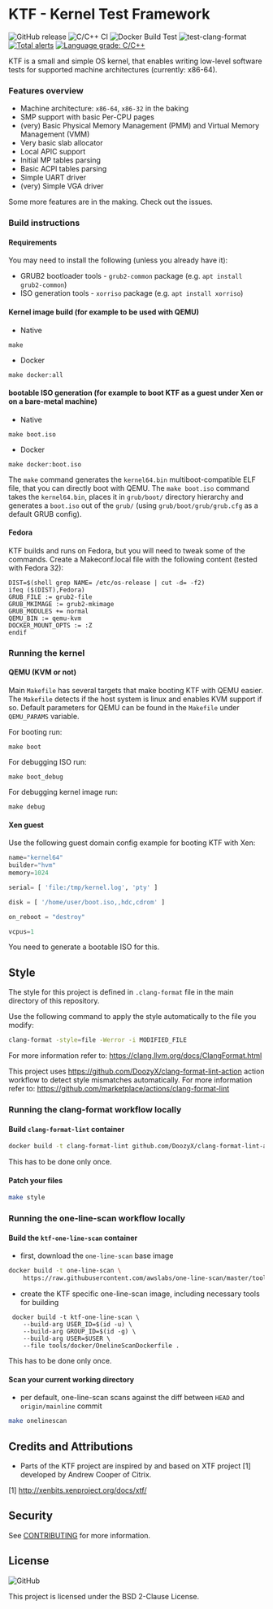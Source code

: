 # KTF - Kernel Test Framework

![GitHub release](https://img.shields.io/github/v/release/awslabs/ktf)
![C/C++ CI](https://github.com/awslabs/ktf/workflows/C/C++%20CI/badge.svg?branch=mainline)
![Docker Build Test](https://github.com/awslabs/ktf/workflows/Docker%20Build%20Test/badge.svg)
![test-clang-format](https://github.com/awslabs/ktf/workflows/test-clang-format/badge.svg?branch=mainline&event=push)
[![Total alerts](https://img.shields.io/lgtm/alerts/g/awslabs/ktf.svg?logo=lgtm&logoWidth=18)](https://lgtm.com/projects/g/awslabs/ktf/alerts/)
[![Language grade: C/C++](https://img.shields.io/lgtm/grade/cpp/g/awslabs/ktf.svg?logo=lgtm&logoWidth=18)](https://lgtm.com/projects/g/awslabs/ktf/context:cpp)

KTF is a small and simple OS kernel, that enables writing low-level software tests for supported machine architectures (currently: x86-64).

### Features overview

* Machine architecture: `x86-64`, `x86-32` in the baking
* SMP support with basic Per-CPU pages
* (very) Basic Physical Memory Management (PMM) and Virtual Memory Management (VMM)
* Very basic slab allocator
* Local APIC support
* Initial MP tables parsing
* Basic ACPI tables parsing
* Simple UART driver
* (very) Simple VGA driver

Some more features are in the making. Check out the issues.

### Build instructions

#### Requirements

You may need to install the following (unless you already have it):
* GRUB2 bootloader tools - `grub2-common` package (e.g. `apt install grub2-common`)
* ISO generation tools - `xorriso` package (e.g. `apt install xorriso`)

#### Kernel image build (for example to be used with QEMU)

* Native
```
make
```

* Docker

```
make docker:all
```

#### bootable ISO generation (for example to boot KTF as a guest under Xen or on a bare-metal machine)

* Native
```
make boot.iso
```

* Docker

```
make docker:boot.iso
```

The `make` command generates the `kernel64.bin` multiboot-compatible ELF file, that you can directly boot with QEMU.
The `make boot.iso` command takes the `kernel64.bin`, places it in `grub/boot/` directory hierarchy and generates a `boot.iso`
out of the `grub/` (using `grub/boot/grub/grub.cfg` as a default GRUB config).

#### Fedora

KTF builds and runs on Fedora, but you will need to tweak some of the commands. Create a Makeconf.local file with the
following content (tested with Fedora 32):

```
DIST=$(shell grep NAME= /etc/os-release | cut -d= -f2)
ifeq ($(DIST),Fedora)
GRUB_FILE := grub2-file
GRUB_MKIMAGE := grub2-mkimage
GRUB_MODULES += normal
QEMU_BIN := qemu-kvm
DOCKER_MOUNT_OPTS := :Z
endif
```

### Running the kernel

#### QEMU (KVM or not)

Main `Makefile` has several targets that make booting KTF with QEMU easier. The `Makefile` detects if the host system is linux and enables KVM support if so.
Default parameters for QEMU can be found in the `Makefile` under `QEMU_PARAMS` variable.

For booting run:
```
make boot
```

For debugging ISO run:
```
make boot_debug
```

For debugging kernel image run:
```
make debug
```

#### Xen guest

Use the following guest domain config example for booting KTF with Xen:
```python
name="kernel64"
builder="hvm"
memory=1024

serial= [ 'file:/tmp/kernel.log', 'pty' ]

disk = [ '/home/user/boot.iso,,hdc,cdrom' ]

on_reboot = "destroy"

vcpus=1
```

You need to generate a bootable ISO for this.

## Style

The style for this project is defined in `.clang-format` file in the main directory of this repository.

Use the following command to apply the style automatically to the file you modify:

```bash
clang-format -style=file -Werror -i MODIFIED_FILE
```

For more information refer to: https://clang.llvm.org/docs/ClangFormat.html

This project uses https://github.com/DoozyX/clang-format-lint-action action workflow to detect style mismatches automatically.
For more information refer to: https://github.com/marketplace/actions/clang-format-lint

### Running the clang-format workflow locally

#### Build `clang-format-lint` container

```bash
docker build -t clang-format-lint github.com/DoozyX/clang-format-lint-action
```

This has to be done only once.

#### Patch your files

```bash
make style
```

### Running the one-line-scan workflow locally

#### Build the `ktf-one-line-scan` container

* first, download the `one-line-scan` base image
```bash
docker build -t one-line-scan \
    https://raw.githubusercontent.com/awslabs/one-line-scan/master/tools/Dockerfile
```

* create the KTF specific one-line-scan image, including necessary tools for building
```
 docker build -t ktf-one-line-scan \
    --build-arg USER_ID=$(id -u) \
    --build-arg GROUP_ID=$(id -g) \
    --build-arg USER=$USER \
    --file tools/docker/OnelineScanDockerfile .
```

This has to be done only once.

#### Scan your current working directory

* per default, one-line-scan scans against the diff between `HEAD` and `origin/mainline` commit

```bash
make onelinescan
```

## Credits and Attributions

* Parts of the KTF project are inspired by and based on XTF project [1] developed by Andrew Cooper of Citrix.

[1] http://xenbits.xenproject.org/docs/xtf/

## Security

See [CONTRIBUTING](CONTRIBUTING.md#security-issue-notifications) for more information.

## License

![GitHub](https://img.shields.io/github/license/awslabs/ktf)

This project is licensed under the BSD 2-Clause License.


